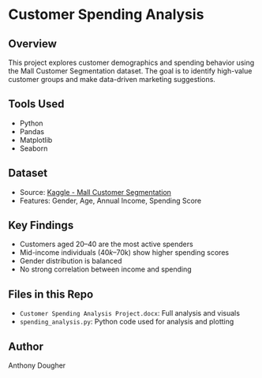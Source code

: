 # Customer Spending Analysis

## Overview
This project explores customer demographics and spending behavior using the Mall Customer Segmentation dataset. The goal is to identify high-value customer groups and make data-driven marketing suggestions.

## Tools Used
- Python
- Pandas
- Matplotlib
- Seaborn

## Dataset
- Source: [Kaggle - Mall Customer Segmentation](https://www.kaggle.com/vjchoudhary7/customer-segmentation-tutorial)
- Features: Gender, Age, Annual Income, Spending Score

## Key Findings
- Customers aged 20–40 are the most active spenders
- Mid-income individuals ($40k–$70k) show higher spending scores
- Gender distribution is balanced
- No strong correlation between income and spending

## Files in this Repo
- `Customer Spending Analysis Project.docx`: Full analysis and visuals
- `spending_analysis.py`: Python code used for analysis and plotting

## Author
Anthony Dougher
